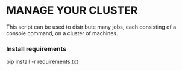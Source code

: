 # MANAGE YOUR CLUSTER #

This script can be used to distribute many jobs, each consisting of a console command, on a cluster of machines.





### Install requirements ###

pip install -r requirements.txt
